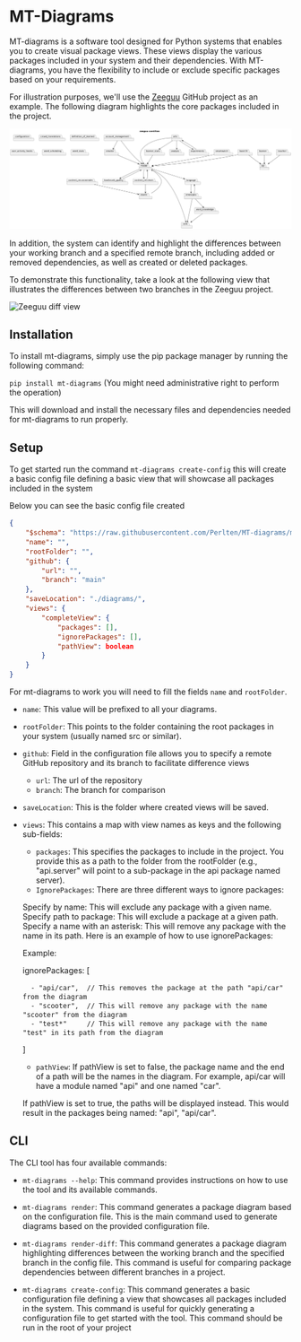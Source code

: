 # MT-Diagrams

MT-diagrams is a software tool designed for Python systems that enables you to create visual package views. These views display the various packages included in your system and their dependencies. With MT-diagrams, you have the flexibility to include or exclude specific packages based on your requirements.

For illustration purposes, we'll use the [Zeeguu](https://github.com/zeeguu/api) GitHub project as an example. The following diagram highlights the core packages included in the project.

![Zeeguu core view](.github/readme/zeeguu-coreView.png)


In addition, the system can identify and highlight the differences between your working branch and a specified remote branch, including added or removed dependencies, as well as created or deleted packages.

To demonstrate this functionality, take a look at the following view that illustrates the differences between two branches in the Zeeguu project.

![Zeeguu diff view](.github/readme/zeeguu-diffview.png)

## Installation

To install mt-diagrams, simply use the pip package manager by running the following command:

`pip install mt-diagrams` (You might need administrative right to perform the operation)

This will download and install the necessary files and dependencies needed for mt-diagrams to run properly.

## Setup

To get started run the command `mt-diagrams create-config` this will create a basic config file defining a basic view that will showcase all packages included in the system

Below you can see the basic config file created

```json
{
    "$schema": "https://raw.githubusercontent.com/Perlten/MT-diagrams/master/config.schema.json",
    "name": "",
    "rootFolder": "",
    "github": {
        "url": "",
        "branch": "main"
    },
    "saveLocation": "./diagrams/",
    "views": {
        "completeView": {
            "packages": [],
            "ignorePackages": [],
            "pathView": boolean
        }
    }
}
```

For mt-diagrams to work you will need to fill the fields `name` and `rootFolder`.

- `name`: This value will be prefixed to all your diagrams.
- `rootFolder`: This points to the folder containing the root packages in your system (usually named src or similar).
- `github`: Field in the configuration file allows you to specify a remote GitHub repository and its branch to facilitate difference views
    - `url`: The url of the repository
    - `branch`: The branch for comparison
- `saveLocation`: This is the folder where created views will be saved.
- `views`: This contains a map with view names as keys and the following sub-fields: 
    - `packages`: This specifies the packages to include in the project. You provide this as a path to the folder from the rootFolder (e.g., "api.server" will point to a sub-package in the api package named server).
    - `IgnorePackages`:
    There are three different ways to ignore packages:

    Specify by name: This will exclude any package with a given name.
    Specify path to package: This will exclude a package at a given path.
    Specify a name with an asterisk: This will remove any package with the name in its path.
    Here is an example of how to use ignorePackages:

    Example:
    
    ignorePackages: [

        - "api/car",  // This removes the package at the path "api/car" from the diagram
        - "scooter",  // This will remove any package with the name "scooter" from the diagram
        - "test*"     // This will remove any package with the name "test" in its path from the diagram
    
    ]

    - `pathView`:
    If pathView is set to false, the package name and the end of a path will be the names in the diagram. For example, api/car will have a module named "api" and one named "car".

    If pathView is set to true, the paths will be displayed instead. This would result in the packages being named: "api", "api/car".
    

## CLI

The CLI tool has four available commands:

- `mt-diagrams --help`: This command provides instructions on how to use the tool and its available commands.

- `mt-diagrams render`: This command generates a package diagram based on the configuration file. This is the main command used to generate diagrams based on the provided configuration file.

- `mt-diagrams render-diff`: This command generates a package diagram highlighting differences between the working branch and the specified branch in the config file. This command is useful for comparing package dependencies between different branches in a project.

- `mt-diagrams create-config`: This command generates a basic configuration file defining a view that showcases all packages included in the system. This command is useful for quickly generating a configuration file to get started with the tool. This command should be run in the root of your project
